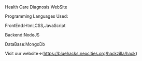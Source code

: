 Health Care Diagnosis WebSite

Programming Languages Used:

FrontEnd:Html,CSS,JavaScript

Backend:NodeJS

DataBase:MongoDb

Visit our website=>(https://bluehacks.neocities.org/hackzilla/hack)
